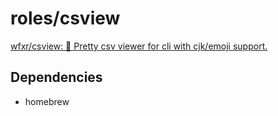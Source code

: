 # roles/csview
[wfxr/csview: 📠 Pretty csv viewer for cli with cjk/emoji support.](https://github.com/wfxr/csview)



## Dependencies
- homebrew



